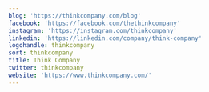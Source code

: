 ```yaml
---
blog: 'https://thinkcompany.com/blog'
facebook: 'https://facebook.com/thethinkcompany'
instagram: 'https://instagram.com/thinkcompany'
linkedin: 'https://linkedin.com/company/think-company'
logohandle: thinkcompany
sort: thinkcompany
title: Think Company
twitter: thinkcompany
website: 'https://www.thinkcompany.com/'
---
```

